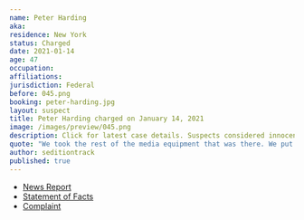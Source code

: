```yaml
---
name: Peter Harding
aka:
residence: New York
status: Charged
date: 2021-01-14
age: 47
occupation:
affiliations:
jurisdiction: Federal
before: 045.png
booking: peter-harding.jpg
layout: suspect
title: Peter Harding charged on January 14, 2021
image: /images/preview/045.png
description: Click for latest case details. Suspects considered innocent until proven guilty.
quote: "We took the rest of the media equipment that was there. We put it into a pile. That was a symbolic gesture."
author: seditiontrack
published: true
---
```


- [News Report](https://www.wgrz.com/article/news/local/cheektowaga-man-wanted-by-fbi-taken-into-custody/71-27ec6dc4-ca4c-429f-b0ae-742493622365)
- [Statement of Facts](https://extremism.gwu.edu/sites/g/files/zaxdzs2191/f/Peter%20Harding%20Statement%20of%20Facts.pdf)
- [Complaint](https://www.justice.gov/opa/page/file/1354106/download)